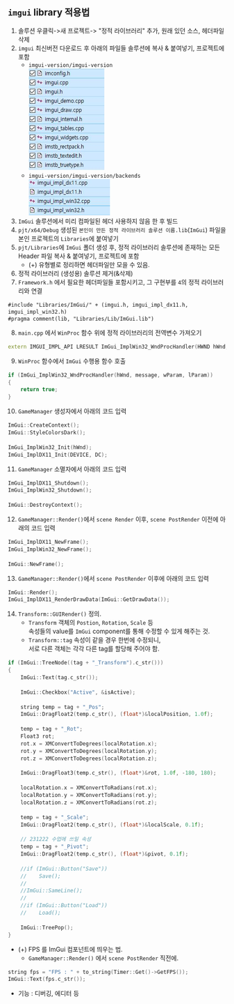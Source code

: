 ## `imgui` library 적용법

1. 솔루션 우클릭->새 프로젝트-> "정적 라이브러리" 추가, 원래 있던 소스, 헤더파일 삭제
2. `imgui` 최신버전 다운로드 후 아래의 파일들 솔루션에 복사 & 붙여넣기, 프로젝트에 포함
    - `imgui-version/imgui-version` <br>
    ![ImGuiFiles](https://github.com/VaVamVa/DX2D/blob/main/DocuImages/ImGuiFiles.JPG)
    - `imgui-version/imgui-version/backends` <br>
    ![ImGuiBackendsFiles](https://github.com/VaVamVa/DX2D/blob/main/DocuImages/ImGuiBackendsFiles.JPG)
3. `ImGui` 솔루션에서 미리 컴파일된 헤더 사용하지 않음 한 후 빌드
4. `pjt/x64/Debug` 생성된 `본인이 만든 정적 라이브러리 솔루션 이름.lib`(`ImGui`) 파일을 본인 프로젝트의 `Libraries`에 붙여넣기
5. `pjt/Libraries`에 `ImGui` 폴더 생성 후, 정적 라이브러리 솔루션에 존재하는 모든 Header 파일 복사 & 붙여넣기, 프로젝트에 포함
    - (+) 유형별로 정리하면 헤더파일만 모을 수 있음.
6. 정적 라이브러리 (생성용) 솔루션 제거(&삭제)
7. `Framework.h` 에서 필요한 헤더파일들 포함시키고, 그 구현부를 `4`의 정적 라이브러리와 연결
```
#include "Libraries/ImGui/" + (imgui.h, imgui_impl_dx11.h, imgui_impl_win32.h)
#pragma comment(lib, "Libraries/Lib/ImGui.lib")
```

8. `main.cpp` 에서 `WinProc` 함수 위에 정적 라이브러리의 전역변수 가져오기
```cpp
extern IMGUI_IMPL_API LRESULT ImGui_ImplWin32_WndProcHandler(HWND hWnd, UINT msg, WPARAM wParam, LPARAM lParam);
```

9. `WinProc` 함수에서 `ImGui` 수행용 함수 호출
```cpp
if (ImGui_ImplWin32_WndProcHandler(hWnd, message, wParam, lParam))
{
    return true;
}
```

10. `GameManager` 생성자에서 아래의 코드 입력
```cpp
ImGui::CreateContext();
ImGui::StyleColorsDark();

ImGui_ImplWin32_Init(hWnd);
ImGui_ImplDX11_Init(DEVICE, DC);
```

11. `GameManager` 소멸자에서 아래의 코드 입력
```cpp
ImGui_ImplDX11_Shutdown();
ImGui_ImplWin32_Shutdown();

ImGui::DestroyContext();
```

12. `GameManager::Render()`에서 `scene Render` 이후, `scene PostRender` 이전에 아래의 코드 입력
```cpp
ImGui_ImplDX11_NewFrame();
ImGui_ImplWin32_NewFrame();
    
ImGui::NewFrame();
```

13. `GameManager::Render()`에서 `scene PostRender` 이후에 아래의 코드 입력
```cpp
ImGui::Render();
ImGui_ImplDX11_RenderDrawData(ImGui::GetDrawData());
```

14. `Transform::GUIRender()` 정의.
    - `Transform` 객체의 `Postion`, `Rotation`, `Scale` 등<br> 속성들의 value를 `ImGui` component를 통해 수정할 수 있게 해주는 것.
    - `Transform::tag` 속성이 같을 경우 한번에 수정되니,<br>서로 다른 객체는 각각 다른 tag를 할당해 주어야 함.
```cpp
if (ImGui::TreeNode((tag + "_Transform").c_str()))
{
    ImGui::Text(tag.c_str());

    ImGui::Checkbox("Active", &isActive);

    string temp = tag + "_Pos";
    ImGui::DragFloat2(temp.c_str(), (float*)&localPosition, 1.0f);

    temp = tag + "_Rot";
    Float3 rot;
    rot.x = XMConvertToDegrees(localRotation.x);
    rot.y = XMConvertToDegrees(localRotation.y);
    rot.z = XMConvertToDegrees(localRotation.z);

    ImGui::DragFloat3(temp.c_str(), (float*)&rot, 1.0f, -180, 180);

    localRotation.x = XMConvertToRadians(rot.x);
    localRotation.y = XMConvertToRadians(rot.y);
    localRotation.z = XMConvertToRadians(rot.z);

    temp = tag + "_Scale";
    ImGui::DragFloat2(temp.c_str(), (float*)&localScale, 0.1f);

    // 231222 수업에 쓰일 속성
    temp = tag + "_Pivot";
    ImGui::DragFloat2(temp.c_str(), (float*)&pivot, 0.1f);

    //if (ImGui::Button("Save"))
    //    Save();
    //
    //ImGui::SameLine();
    //
    //if (ImGui::Button("Load"))
    //    Load();

    ImGui::TreePop();
}
```

- (+) FPS 를 ImGui 컴포넌트에 띄우는 법.
    - `GameManager::Render()` 에서 `scene PostRender` 직전에.
```cpp
string fps = "FPS : " + to_string(Timer::Get()->GetFPS());
ImGui::Text(fps.c_str());
```

- 기능 : 디버깅, 에디터 등